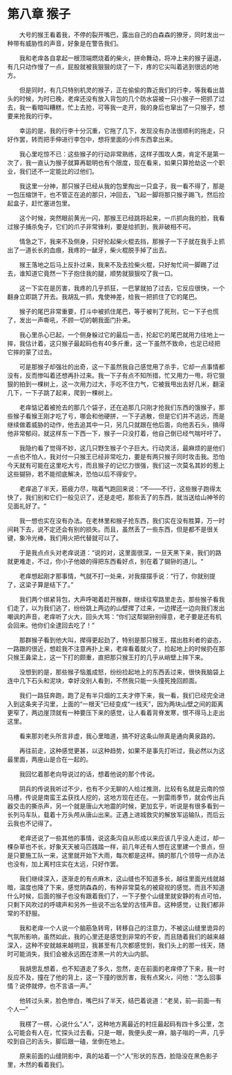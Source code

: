 # 第八章 猴子


　　大号的猴王看着我，不停的裂开嘴巴，露出自己的白森森的獠牙，同时发出一种带有威胁性的声音，好象是在警告我们。

　　我和老痒各自拿起一根顶端燃烧着的柴火，拼命舞动，将冲上来的猴子逼退，有几只动作慢了一点，屁股就被我狠狠的烧了一下，疼的它尖叫着逃到很远的地方。

　　但是同时，有几只特别机灵的猴子，正在偷偷的靠近我们的行李，等我看出苗头的时候，为时已晚，老痒还没有放入背包的几个防水袋被一只小猴子一把抓了过去，我一看暗叫糟糕，忙上去抢，可等我一走开，我的身后也窜出了一只猴子，想要来抢我的行李。

　　幸运的是，我的行李十分沉重，它拖了几下，发现没有办法很顺利的拖走，只好作罢，转而把手伸进行李包中，想将里面的小件东西拿出来。

　　我心里吃惊不已：这些猴子的行动非常熟练，这样子围攻人类，肯定不是第一次了，我一直认为猴子就算再聪明也有个限度，现在看来，如果只算抢劫这一个职业，我们还不一定能比的过他们。

　　我这里一分神，那只猴子已经从我的包里掏出一只盒子，我一看不得了，那是一包压缩饼干，也不管正在追的那只，冲回去，飞起一脚将那只猴子踢飞，然后捡起盒子，赶忙塞进包里。

　　这个时候，突然眼前黄光一闪，那猴王已经跳将起来，一爪抓向我的脸，我看过猴子捕杀兔子，它们的爪子非常锋利，要是给抓到，我非破相不可。

　　情急之下，我来不及侧身，只好抡起柴火棍去挡，那猴子一下子就在我手上抓出了一道长长的血痕，我疼的一龇牙，柴火棍脱手掉了出去。

　　猴王落地之后马上反扑过来，我来不及去捡柴火棍，只好匆忙间一脚踢了过去，谁知道它竟然一下子抱住我的腿，顺势就狠狠咬了我一口。

　　这一下实在是厉害，我疼的几乎抓狂，一巴掌就拍了过去，它反应很快，一个翻身立即跳了开去。我胡乱一抓，鬼使神差，给我一把抓住了它的尾巴。

　　猴子的尾巴非常重要，打斗中被抓住尾巴，等于被判了死刑，它一下子也慌了，发出一声嘶吼，不顾一切的朝我面门扑来。

　　我心里杀心已起，一个侧身躲过它的最后一击，抡起它的尾巴就用力往地上一摔，我估计着，这只猴子最起码也有40多斤重，这一下虽然不致命，也足已经把它摔的蒙了过去。

　　可是那猴子却强壮的出奇，这一下虽然我自己感觉用了杀手，它却一点事情都没有，反而惨叫着还想再扑过来。我一下子有点不知所措，忙又用力一甩，将它狠狠的拍到一棵树上，这一次用力过大，手吃不住力气，它被我甩出去好几米，翻滚几下，一下子跳了起来，爬到一棵树上。

　　老痒惦记着被抢去的那几个袋子，还在追那几只刚才抢我们东西的饿猴子，那些猴子看猴王刚才吃了亏，哪会和他硬拼，一下子逃散，但是它们并不逃远，而是继续做着威胁的动作，他去追其中一只，另几只就跟在他后面，向他丢石头，搞得他非常郁闷，就这样东一下西一下，猴子一只没打着，他自己倒已经气喘吁吁了。

　　我隐约看了觉得不妙，这几只野生猴子个子巨大。行动灵活，最麻烦的是他们一点也不怕人，我对付一只猴王已经非常吃力，要是有两只猴子同时攻击我。恐怕今天就有可能在这里吃大亏，而且猴子的记忆力很强，我们这一次莫名其妙的惹上这些猢狲，若不能彻底解决，恐怕以后不得安宁。

　　老痒追了半天，筋疲力尽，喘着气跑回来说：“不——不行，这些猴子跑得太快了，我们别和它们一般见识了，还是走吧，那些丢了的东西，就当送给山神爷的见面礼好了。“

　　我一想也实在没有办法。在老林里和猴子抢东西，我们实在没有胜算，万一时间耗下去，说不定还会有别的损失。而且，虽然丢了一些东西，但是都不是很关键，象冷光棒，我们用火把代替就可以了。

　　于是我点点头对老痒说道：“说的对，这里面很深，一旦天黑下来，我们的路就更难走，不过，你小子他娘的得把东西看好点，别在着了猢狲的道儿。“

　　老痒想起刚才那事情，气就不打一处来，对我摆摆手说：“行了，你就别提了，这梁子算是结下了。”

　　我们两个绑紧背包，大声呼喝着赶开猴群，继续往窄路里走去，那些猴子看我们走了，以为我们逃了，纷纷跳上两边的山壁撵了过来，一边撵还一边向我们发出嘲讽的声音，老痒听了火大，回头大骂：“你们这帮猢狲别得意，老子要是还有机会回来。他你们全逮回去吃了！”

　　那群猴子看到他大叫，撵得更起劲了，特别是那只猴王，摆出胜利者的姿态，一路跟的很近，想趁我不注意再扑上来，老痒看着就火了，捡起地上的时候扔在那只猴王鼻梁上，这一下打的颇重，直把那只猴王打的几乎从峭壁上摔下来。

　　没想到的是，那些猴子恼羞成怒，纷纷捡起地上的东西丢过来，很快我脑袋上连中几下石头和泥块，幸好没别人看到，不然我只能一头撞死挽回颜面。

　　我们一路狂奔跑，跑了足有半只烟的工夫才停下来，我一看，我们已经完全进入到这条夹子沟里，上面的“一根天”已经变成“一线天”，因为两块山壁之间的距离更窄了，两边崖顶就有一种要压下来的感觉，让人看着背脊发寒，恨不得马上走出这里。

　　看来那刘老头所言非虚，我心里暗道，搞不好这条山隙真是通向黄泉路的。

　　再往前走，这种感觉更甚，以这种趋势，如果不是事先打听过，我必然以为这最里面，两座山是合在一起的。

　　我回忆着那老向导说过的话，想着他说的那个传说。

　　阴兵的传说我听过不少，也有不少无聊的人给过推测，比较有名就是云南的惊马槽，传说是南蛮王孟获找人挖的，这地方现在还在。一到雷雨季节，就会传出兵器交击的撕杀声，另一个就是唐山大地震的时候，更加玄乎，听说是有很多看到一长列马车队，载着十万头颅从唐山出来。正遇上进城救灾的解放军运输队，而后云云我也不记得了。

　　老痒还说了一些其他的事情，说这条沟自从形成以来应该几乎没人走过，却一棵杂草也不长，好象天天被马匹践踏一样，前几年还有人想在这里建一个景点，但是只要施工队一来，这里就开始下大雨，每次都是这样。搞的那几个领导一点办法也没有，加上离村庄实在太远，只好作罢。

　　我们继续深入，逐渐走的有点麻木，这山缝也不知道多长，越往里面光线就越暗，温度也降了下来，感觉阴森森的，有种非常莫名的被窥视的感觉。而且不知道什么时候，后面的猴子也没有跟着我们了，一下子整个山缝里就安静的有点可怕，只剩下风吹过的呼啸声和另外一些说不出名堂的古怪声音。这种感觉，让我们都非常的不舒服。

　　我和老痒一个人说一个脑筋急转弯，转移自己的注意力，不被这山缝里诡异的气氛所影响，虽然如此，我的心里还是感觉到非常的不安，而且随着我们的越来越深入，这种不安就越来越明显，我甚至有几次都感觉到，我们头上的那一线天，随时可能消失，我们会被永远困在漆黑一片的大山内部。

　　我胡思乱想着，也不知道走了多久，忽然，走在前面的老痒停了下来，我一时反应不及，撞在了他的背上，这一下撞的很厉害，我有点窝火，问他：“怎么回事情？说停就停，也不言语一声。”

　　他转过头来，脸色惨白，嘴巴抖了半天，结巴着说道：“老吴，前—前面—有个人—”

　　我楞了一楞，心说什么“人”，这种地方离最近的村庄最起码有四十多公里，怎么可能会有人在，忙探头过去看。只是一眼，我便头皮一麻，脑子嗡的一声，几乎咬到自己的舌头，脚后跟一磕，坐倒在地上。

　　原来前面的山缝阴影中，真的站着一个“人”形状的东西，脸隐没在黑色影子里，木然的看着我们。

